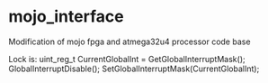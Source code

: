 mojo_interface
==============

Modification of mojo fpga and atmega32u4 processor code base

Lock is:
	uint_reg_t CurrentGlobalInt = GetGlobalInterruptMask();
	GlobalInterruptDisable();
	<stuff>
	SetGlobalInterruptMask(CurrentGlobalInt);